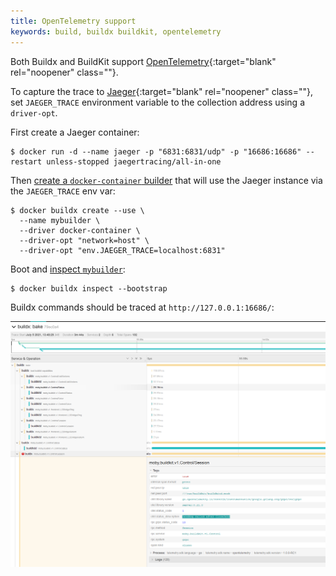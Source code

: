 ```yaml
---
title: OpenTelemetry support
keywords: build, buildx buildkit, opentelemetry
---
```


Both Buildx and BuildKit support [OpenTelemetry](https://opentelemetry.io/){:target="blank" rel="noopener" class=""}.

To capture the trace to [Jaeger](https://github.com/jaegertracing/jaeger){:target="blank" rel="noopener" class=""},
set `JAEGER_TRACE` environment variable to the collection address using a
`driver-opt`.

First create a Jaeger container:

```console
$ docker run -d --name jaeger -p "6831:6831/udp" -p "16686:16686" --restart unless-stopped jaegertracing/all-in-one
```

Then [create a `docker-container` builder](../drivers/docker-container.md)
that will use the Jaeger instance via the `JAEGER_TRACE` env var:

```console
$ docker buildx create --use \
  --name mybuilder \
  --driver docker-container \
  --driver-opt "network=host" \
  --driver-opt "env.JAEGER_TRACE=localhost:6831"
```

Boot and [inspect `mybuilder`](../../engine/reference/commandline/buildx_inspect.md):

```console
$ docker buildx inspect --bootstrap
```

Buildx commands should be traced at `http://127.0.0.1:16686/`:

![OpenTelemetry Buildx Bake](../images/opentelemetry.png)

